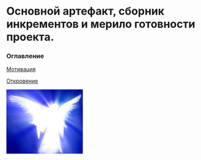 # Основной артефакт, сборник инкрементов и мерило готовности проекта.

### Оглавление

[Мотивация](Мотивация.md)

[Откровение](Откровение.md)


![asd](angel.png)